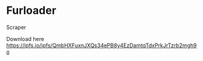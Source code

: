 # Furloader

Scraper

Download here https://ipfs.io/ipfs/QmbHXFuxnJXQs34ePB8y4EzDamtqTdxPrkJrTzrb2mgh9o